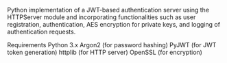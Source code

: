 Python implementation of a JWT-based authentication server using the HTTPServer module and incorporating functionalities such as user registration, authentication, AES encryption for private keys, and logging of authentication requests.

Requirements
Python 3.x
Argon2 (for password hashing)
PyJWT (for JWT token generation)
httplib (for HTTP server)
OpenSSL (for encryption)

